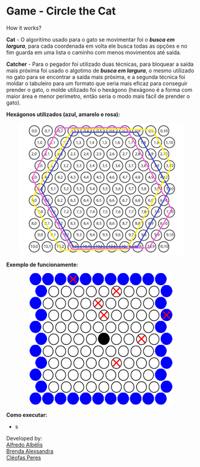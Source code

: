 # Game - Circle the Cat


How it works?

**Cat** - O algoritimo usado para o gato se movimentar foi o **_busca em largura_**, para cada coordenada em volta ele busca todas as opções e no fim guarda em uma lista o caminho com menos movimentos até saída. <br />

**Catcher** - Para o pegador foi utilizado duas técnicas, para bloquear a saída mais próxima foi usado o algotimo de **_busca em largura_**, o mesmo utilizado no gato para se encontrar a saída mais próxima, e a segunda técnica foi moldar o tabuleiro para um formato que seria mais eficaz para conseguir prender o gato, o molde utilizado foi o hexágono (hexágono é a forma com maior área e menor perimetro, então seria o modo mais fácil de prender o gato).

__Hexágonos utilizados (azul, amarelo e rosa):__

<p align="center">
<img src="https://raw.githubusercontent.com/AlfredoFilho/Game__Circle-the-Cat/master/hexagons.png" text_align="center" width="440" height="350">
</p>

__Exemplo de funcionamente:__

<p align="center">
<img src="https://raw.githubusercontent.com/AlfredoFilho/Game__Circle-the-Cat/master/GifGameCircleTheCat.gif" width="380" height="350">
</p>

__Como executar:__
- s

Developed by:<br/>
[Alfredo Albélis](https://github.com/AlfredoFilho)<br/>
[Brenda Alexsandra](https://github.com/brendajanuario)<br/>
[Cléofas Peres](https://github.com/CleoPeres)<br/> 
